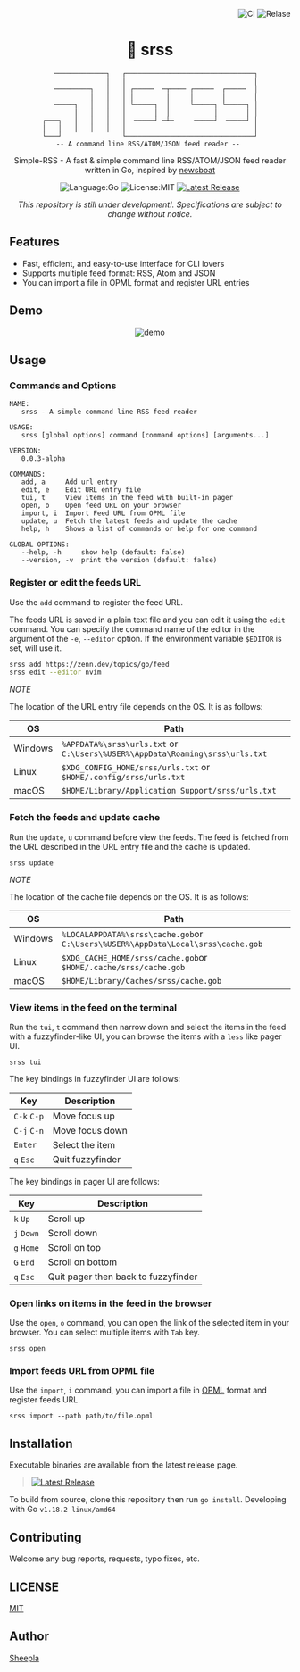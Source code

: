 <div align="right">

![CI](https://github.com/sheepla/srss/actions/workflows/ci.yml/badge.svg)
![Relase](https://github.com/sheepla/srss/actions/workflows/release.yml/badge.svg)

</div>

<div align="center">

# 📘 srss

</div>


<div align="center">

```
   ─────────────┐   ┌────────────────────────────────┐
                │   │                                │
   ─────────┐   │   │ ┌─────  ─┬──── ┌─────  ┌─────  │
            │   │   │ │        │     │       │       │
   ─────┐   │   │   │ └─────┐  │     └─────┐ └─────┐ │
        │   │   │   │       │  │           │       │ │
┌───┐   │   │   │   │  ─────┘ ─┴─     ─────┘  ─────┘ │
│   │   │   │   │   │                                │
└───┘               └────────────────────────────────┘
    -- A command line RSS/ATOM/JSON feed reader --     
```

</div>

<div align="center">

Simple-RSS - A fast & simple command line RSS/ATOM/JSON feed reader written in Go, inspired by [newsboat](https://github.com/newsboat/newsboat)

![Language:Go](https://img.shields.io/static/v1?label=Language&message=Go&color=blue&style=flat-square)
![License:MIT](https://img.shields.io/static/v1?label=License&message=MIT&color=blue&style=flat-square)
[![Latest Release](https://img.shields.io/github/v/release/sheepla/srss?style=flat-square)](https://github.com/sheepla/srss/releases/latest)

*This repository is still under development!. Specifications are subject to change without notice.*

</div>

## Features

- Fast, efficient, and easy-to-use interface for CLI lovers
- Supports multiple feed format: RSS, Atom and JSON
- You can import a file in OPML format and register URL entries

## Demo

<div align="center">

![demo](https://user-images.githubusercontent.com/62412884/184543394-b79df2de-e8ef-4812-a767-7b3a7d26e746.gif)

</div>

## Usage

### Commands and Options

```
NAME:
   srss - A simple command line RSS feed reader

USAGE:
   srss [global options] command [command options] [arguments...]

VERSION:
   0.0.3-alpha

COMMANDS:
   add, a     Add url entry
   edit, e    Edit URL entry file
   tui, t     View items in the feed with built-in pager
   open, o    Open feed URL on your browser
   import, i  Import Feed URL from OPML file
   update, u  Fetch the latest feeds and update the cache
   help, h    Shows a list of commands or help for one command

GLOBAL OPTIONS:
   --help, -h     show help (default: false)
   --version, -v  print the version (default: false)
```

### Register or edit the feeds URL

Use the `add` command to register the feed URL.

The feeds URL is saved in a plain text file and you can edit it using the `edit` command.
You can specify the command name of the editor in the argument of the `-e`, `--editor` option.
If the environment variable `$EDITOR` is set, will use it.

```bash
srss add https://zenn.dev/topics/go/feed
srss edit --editor nvim
```

*NOTE*

The location of the URL entry file depends on the OS. It is as follows:

|OS     |Path                                                                        |
|-------|----------------------------------------------------------------------------|
|Windows|`%APPDATA%\srss\urls.txt` or `C:\Users\%USER%\AppData\Roaming\srss\urls.txt`|
|Linux  |`$XDG_CONFIG_HOME/srss/urls.txt` or `$HOME/.config/srss/urls.txt`           |
|macOS  |`$HOME/Library/Application Support/srss/urls.txt`                           |

### Fetch the feeds and update cache

Run the `update`, `u` command before view the feeds.
The feed is fetched from the URL described in the URL entry file and the cache is updated.

```
srss update
```

*NOTE*

The location of the cache file depends on the OS. It is as follows:

|OS     |Path                                                                            |
|-------|--------------------------------------------------------------------------------|
|Windows|`%LOCALAPPDATA%\srss\cache.gob`or `C:\Users\%USER%\AppData\Local\srss\cache.gob`|
|Linux  |`$XDG_CACHE_HOME/srss/cache.gob`or `$HOME/.cache/srss/cache.gob`                |
|macOS  |`$HOME/Library/Caches/srss/cache.gob`                                           |
  
### View items in the feed on the terminal

Run the `tui`, `t` command then narrow down and select the items in the feed with a fuzzyfinder-like UI,
you can browse the items with a `less` like pager UI.

```
srss tui
```

The key bindings in fuzzyfinder UI are follows:

|Key        |Description     |
|-----------|----------------|
|`C-k` `C-p`|Move focus up   |
|`C-j` `C-n`|Move focus down |
|`Enter`    |Select the item |
|`q` `Esc`  |Quit fuzzyfinder|

The key bindings in pager UI are follows:

|Key       |Description                        |
|----------|-----------------------------------|
|`k` `Up`  |Scroll up                          |
|`j` `Down`|Scroll down                        |
|`g` `Home`|Scroll on top                      |
|`G` `End` |Scroll on bottom                   |
|`q` `Esc` |Quit pager then back to fuzzyfinder|

### Open links on items in the feed in the browser

Use the `open`, `o` command, you can open the link of the selected item in your browser.
You can select multiple items with `Tab` key.

```
srss open
```

### Import feeds URL from OPML file

Use the `import`, `i` command, you can import a file in [OPML](https://en.wikipedia.org/wiki/OPML) format and register feeds URL.

```
srss import --path path/to/file.opml
```

## Installation

Executable binaries are available from the latest release page.

> [![Latest Release](https://img.shields.io/github/v/release/sheepla/srss?style=flat-square)](https://github.com/sheepla/srss/releases/latest)

To build from source, clone this repository then run `go install`. 
Developing with Go `v1.18.2 linux/amd64`

## Contributing

Welcome any bug reports, requests, typo fixes, etc.

## LICENSE

[MIT](./LICENSE)

## Author

[Sheepla](https://github.com/sheepla)

